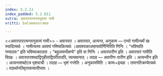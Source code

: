 ```yaml
---
index: 5.2.11
index_padded: 5.2.011
sutra: अवारपारात्यन्तानुकामं गामी
vritti: balamanorama

---
```

<<अवारपारात्यन्तानुकामं गामी>> - अवारपार । अवारपार, अत्यन्त, अनुकाम — एभ्यो गामीत्यर्थे खः स्यादित्यर्थः । गामीत्यस्य अवश्यं गमिष्यन्नित्यर्थः ।आवश्यकाधमण्र्ययोर्णिनि॑रिति णिनिः । "भविष्यति गम्यादयः" इति भविष्यत्कालता । "बहुलमाभीक्ष्ण्ये" इति वा णिनिः । अवारपारीण इति । अवारपारं गामीति विग्रहः । अवारपारशब्दाद्विगृहीताद्विपरीतादपि, व्याख्यानात् । तदाह — अवारीणः पारीण इति । अत्यन्तीन इति । अत्यन्तशब्दोऽत्र भृशवाची । तदाह — भृशं गन्तेति । अनुकाममिति । कामः=इच्छा । तामनतिक्रम्येत्यर्थः । पदार्थानतिवृत्तावव्यायीभावः । 